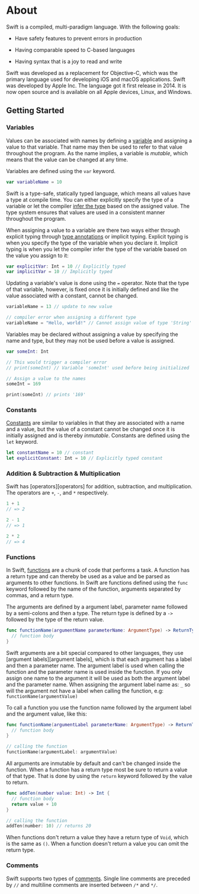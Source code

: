 # About

Swift is a compiled, multi-paradigm language. With the following goals:

- Have safety features to prevent errors in production

- Having comparable speed to C-based languages

- Having syntax that is a joy to read and write

Swift was developed as a replacement for Objective-C, which was the primary language used for developing iOS and macOS applications. Swift was developed by Apple Inc. The language got it first release in 2014. It is now open source and is available on all Apple devices, Linux, and Windows.

## Getting Started

### Variables

Values can be associated with names by defining a [variable][constants-variables] and assigning a value to that variable.
That name may then be used to refer to that value throughout the program.
As the name implies, a variable is _mutable_, which means that the value can be changed at any time.

Variables are defined using the `var` keyword.

```swift
var variableName = 10
```

Swift is a type-safe, statically typed language, which means all values have a type at compile time.
You can either explicitly specify the type of a variable or let the compiler [infer the type][type-infering] based on the assigned value.
The type system ensures that values are used in a consistent manner throughout the program.

When assigning a value to a variable are there two ways either through explicit typing through [type annotations][type annotations] or implicit typing.
Explicit typing is when you specify the type of the variable when you declare it.
Implicit typing is when you let the compiler infer the type of the variable based on the value you assign to it:

```swift
var explicitVar: Int = 10 // Explicitly typed
var implicitVar = 10 // Implicitly typed
```

Updating a variable's value is done using the `=` operator. Note that the type of that variable, however, is fixed once it is initially defined and like the value associated with a constant, cannot be changed.

```swift
variableName = 13 // update to new value

// compiler error when assigning a different type
variableName = "Hello, world!" // Cannot assign value of type 'String' to type 'Int'
```

Variables may be declared without assigning a value by specifying the name and type, but they may not be used before a value is assigned.

```swift
var someInt: Int

// This would trigger a compiler error
// print(someInt) // Variable 'someInt' used before being initialized

// Assign a value to the names
someInt = 169

print(someInt) // prints '169'
```

### Constants

[Constants][constants-variables] are similar to variables in that they are associated with a name and a value, but the value of a constant cannot be changed once it is initially assigned and is thereby _inmutable_.
Constants are defined using the `let` keyword.

```swift
let constantName = 10 // constant
let explicitConstant: Int = 10 // Explicitly typed constant
```

### Addition & Subtraction & Multiplication

Swift has [operators][operators] for addition, subtraction, and multiplication.
The operators are `+`, `-`, and `*` respectively.
  
```swift
1 + 1
// => 2

2 - 1
// => 1

2 * 2
// => 4
```

### Functions

In Swift, [functions][functions] are a chunk of code that performs a task.
A function has a return type and can thereby be used as a value and be parsed as arguments to other functions.
In Swift are functions defined using the `func` keyword followed by the name of the function, arguments separated by commas, and a return type.

The arguments are defined by a argument label, parameter name followed by a semi-colons and then a type.
The return type is defined by a `->` followed by the type of the return value.

```swift
func functionName(argumentName parameterName: ArgumentType) -> ReturnType {
  // function body
}
```

Swift arguments are a bit special compared to other languages, they use [argument labels][argument labels], which is that each argument has a label and then a parameter name.
The argument label is used when calling the function and the parameter name is used inside the function.
If you only assign one name to the argument it will be used as both the argument label and the parameter name.
When assigning the argument label name as: `_` so will the argument not have a label when calling the function, e.g: `functionName(argumentValue)`

To call a function you use the function name followed by the argument label and the argument value, like this:

```swift
func functionName(argumentLabel parameterName: ArgumentType) -> ReturnType {
  // function body
}

// calling the function
functionName(argumentLabel: argumentValue)
```

All arguments are inmutable by default and can't be changed inside the function.
When a function has a return type most be sure to return a value of that type.
That is done by using the `return` keyword followed by the value to return.

```swift
func addTen(number value: Int) -> Int {
  // function body
  return value + 10
}

// calling the function
addTen(number: 10) // returns 20
```

When functions don't return a value they have a return type of `Void`, which is the same as `()`.
When a function doesn't return a value you can omit the return type.

### Comments

Swift supports two types of [comments][comments].
Single line comments are preceded by `//` and multiline comments are inserted between `/*` and `*/`.

[comments]: https://docs.swift.org/swift-book/documentation/the-swift-programming-language/thebasics/#Comments
[constants-variables]: https://docs.swift.org/swift-book/documentation/the-swift-programming-language/thebasics#Constants-and-Variables
[type annotations]: https://docs.swift.org/swift-book/documentation/the-swift-programming-language/thebasics/#Type-Annotations
[type-infering]: https://docs.swift.org/swift-book/documentation/the-swift-programming-language/thebasics#Type-Safety-and-Type-Inference
[functions]: https://docs.swift.org/swift-book/documentation/the-swift-programming-language/functions/#Defining-and-Calling-Functions
[arithmetical-operators]: https://docs.swift.org/swift-book/documentation/the-swift-programming-language/basicoperators/#Arithmetic-Operators